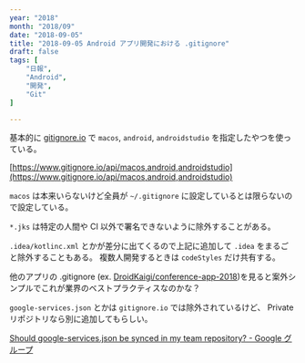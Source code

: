 ```yaml
---
year: "2018"
month: "2018/09"
date: "2018-09-05"
title: "2018-09-05 Android アプリ開発における .gitignore"
draft: false
tags: [
    "日報",
    "Android",
    "開発",
    "Git"
]

---
```


基本的に [gitignore\.io](https://www.gitignore.io/) で `macos`, `android`, `androidstudio` を指定したやつを使っている。

[https://www.gitignore.io/api/macos,android,androidstudio](https://www.gitignore.io/api/macos,android,androidstudio)

`macos` は本来いらないけど全員が `~/.gitignore` に設定しているとは限らないので設定している。

`*.jks` は特定の人間や CI 以外で署名できないように除外することがある。

`.idea/kotlinc.xml` とかが差分に出てくるので上記に追加して `.idea` をまるごと除外することもある。
複数人開発するときは `codeStyles` だけ共有する。

他のアプリの .gitignore (ex. [DroidKaigi/conference\-app\-2018](https://github.com/DroidKaigi/conference-app-2018/blob/master/.gitignore))を見ると案外シンプルでこれが業界のベストプラクティスなのかな？

`google-services.json` とかは `gitignore.io` では除外されているけど、 Private リポジトリなら別に追加してもらしい。

[Should google\-services\.json be synced in my team repository? \- Google グループ](https://groups.google.com/forum/#!msg/firebase-talk/bamCgTDajkw/uVEJXjtiBwAJ)




